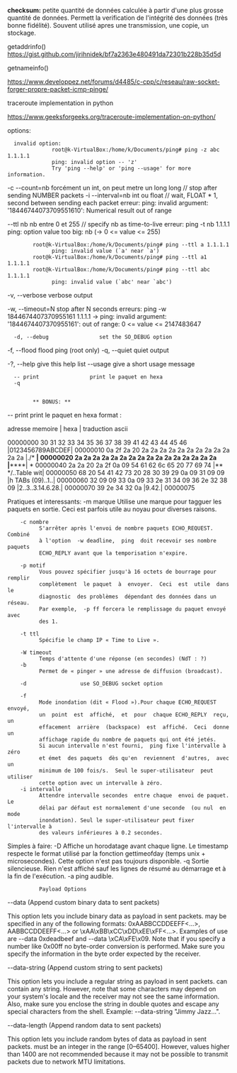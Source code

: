 **checksum:** petite quantité de données calculée à partir d'une plus grosse quantité de données. Permett la verification de l'intégrité des données (très bonne fidélité). Souvent utilisé apres une transmission, une copie, un stockage.

getaddrinfo()
https://gist.github.com/jirihnidek/bf7a2363e480491da72301b228b35d5d

getnameinfo()

https://www.developpez.net/forums/d4485/c-cpp/c/reseau/raw-socket-forger-propre-packet-icmp-pinge/


traceroute implementation in python

https://www.geeksforgeeks.org/traceroute-implementation-on-python/

options:

      invalid option:
                  root@k-VirtualBox:/home/k/Documents/ping# ping -z abc 1.1.1.1
                  ping: invalid option -- 'z'
                  Try 'ping --help' or 'ping --usage' for more information.


-c --count=nb forcément un int, on peut metre un long long        // stop after sending NUMBER packets
-i --interval=nb int ou float                                     // wait, FLOAT * 1, second between sending each packet
      erreur:
            ping: invalid argument: '18446744073709551610': Numerical result out of range
              
--ttl nb       nb entre 0 et 255                                     // specify nb as time-to-live
      erreur:
            ping -t nb 1.1.1.1
                  ping: option value too big: nb
                        (-> 0 <= value <= 255)
            
            root@k-VirtualBox:/home/k/Documents/ping# ping --ttl a 1.1.1.1
                  ping: invalid value (`a' near `a')
            root@k-VirtualBox:/home/k/Documents/ping# ping --ttl a1 1.1.1.1
            root@k-VirtualBox:/home/k/Documents/ping# ping --ttl abc 1.1.1.1
                  ping: invalid value (`abc' near `abc')

  -v, --verbose              verbose output

  -w, --timeout=N            stop after N seconds
      erreurs:
            ping -w 1844674407370955161 1.1.1.1
                  -> ping: invalid argument: '1844674407370955161': out of range: 0 <= value <= 2147483647

      -d, --debug                set the SO_DEBUG option


  -f, --flood                flood ping (root only)
  -q, --quiet                quiet output

  -?, --help                 give this help list
      --usage                give a short usage message

      -- print                print le paquet en hexa
      -q


            ** BONUS: **

-- print                print le paquet en hexa
format :

adresse memoire |                   hexa                    | traduction ascii

00000000  30 31 32 33 34 35 36 37  38 39 41 42 43 44 45 46  |0123456789ABCDEF|
00000010  0a 2f 2a 20 2a 2a 2a 2a  2a 2a 2a 2a 2a 2a 2a 2a  |./* ************|
00000020  2a 2a 2a 2a 2a 2a 2a 2a  2a 2a 2a 2a 2a 2a 2a 2a  |****************|
*
00000040  2a 2a 20 2a 2f 0a 09 54  61 62 6c 65 20 77 69 74  |** */..Table wit|
00000050  68 20 54 41 42 73 20 28  30 39 29 0a 09 31 09 09  |h TABs (09)..1..|
00000060  32 09 09 33 0a 09 33 2e  31 34 09 36 2e 32 38 09  |2..3..3.14.6.28.|
00000070  39 2e 34 32 0a                                    |9.42.|
00000075


Pratiques et interessants:
        -m marque
              Utilise une marque pour tagguer les paquets en sortie.  Ceci est
              parfois utile au noyau pour diverses raisons.

        -c nombre
              S'arrêter après l'envoi de nombre paquets ECHO_REQUEST.  Combiné
              à l'option  -w deadline,  ping  doit recevoir ses nombre paquets
              ECHO_REPLY avant que la temporisation n'expire.

        -p motif
              Vous pouvez spécifier jusqu'à 16 octets de bourrage pour remplir
              complètement  le paquet  à  envoyer.  Ceci  est  utile  dans  le
              diagnostic  des problèmes  dépendant des données dans un réseau.
              Par exemple,  -p ff forcera le remplissage du paquet envoyé avec
              des 1.

        -t ttl
              Spécifie le champ IP « Time to Live ».

        -W timeout
              Temps d'attente d'une réponse (en secondes) (NdT : ?)
        -b     
              Permet de « pinger » une adresse de diffusion (broadcast).

        -d                 use SO_DEBUG socket option

        -f
              Mode inondation (dit « Flood »).Pour chaque ECHO_REQUEST envoyé,
              un  point  est  affiché,  et  pour  chaque ECHO_REPLY  reçu,  un
              effacement  arrière  (backspace)  est  affiché.  Ceci  donne  un
              affichage rapide du nombre de paquets qui ont été jetés. 
              Si aucun intervalle n'est fourni,  ping fixe l'intervalle à zéro
              et émet  des paquets  dès qu'en  reviennent  d'autres,  avec  un
              minimum de 100 fois/s.  Seul le super-utilisateur  peut utiliser
              cette option avec un intervalle à zéro.
        -i intervalle
              Attendre intervalle secondes  entre chaque  envoi de paquet.  Le
              délai par défaut est normalement d'une seconde  (ou nul  en mode
              inondation). Seul le super-utilisateur peut fixer l'intervalle à
              des valeurs inférieures à 0.2 secondes.

Simples à faire:
       -D
              Affiche un horodatage avant chaque ligne.  Le timestamp respecte
              le format  utilisé par  la  fonction gettimeofday  (temps unix +
              microsecondes). Cette option n'est pas toujours disponible.
        -q
              Sortie silencieuse. Rien n'est affiché sauf les lignes de résumé
              au démarrage et à la fin de l'exécution.
        -a
              ping audible. 


              Payload Options

--data <hex string> (Append custom binary data to sent packets)

This option lets you include binary data as payload in sent packets. <hex string> may be specified in any of the following formats: 0xAABBCCDDEEFF<...>, AABBCCDDEEFF<...> or \xAA\xBB\xCC\xDD\xEE\xFF<...>. Examples of use are --data 0xdeadbeef and --data \xCA\xFE\x09. Note that if you specify a number like 0x00ff no byte-order conversion is performed. Make sure you specify the information in the byte order expected by the receiver.

--data-string <string> (Append custom string to sent packets)

This option lets you include a regular string as payload in sent packets. <string> can contain any string. However, note that some characters may depend on your system's locale and the receiver may not see the same information. Also, make sure you enclose the string in double quotes and escape any special characters from the shell. Example: --data-string "Jimmy Jazz...".

--data-length <len> (Append random data to sent packets)

This option lets you include <len> random bytes of data as payload in sent packets. <len> must be an integer in the range [0–65400]. However, values higher than 1400 are not recommended because it may not be possible to transmit packets due to network MTU limitations.